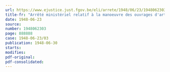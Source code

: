 ```yaml
---
url: https://www.ejustice.just.fgov.be/eli/arrete/1948/06/23/1948062303/justel
title-fr: "Arrêté ministériel relatif à la manoeuvre des ouvrages d'art situés sur la Dendre"
date: 1948-06-23
source:
number: 1948062303
page: 888888
case: 1948-06-23/03
publication: 1948-06-30
starts:
modifies:
pdf-original:
pdf-consolidated:
---
```


